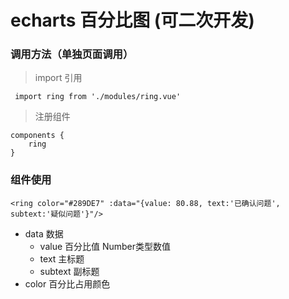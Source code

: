 # echarts 百分比图 (可二次开发)

### 调用方法（单独页面调用）

> import 引用
```
 import ring from './modules/ring.vue'
```

> 注册组件
```
components {
    ring
}
```

### 组件使用
```
<ring color="#289DE7" :data="{value: 80.88, text:'已确认问题', subtext:'疑似问题'}"/>
```
* data 数据
    * value 百分比值 Number类型数值
    * text 主标题
    * subtext 副标题
* color 百分比占用颜色

